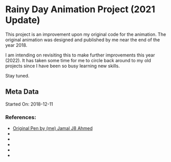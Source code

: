 # Rainy Day Animation Project (2021 Update)

This project is an improvement upon my original code for the animation. The original animation was designed and published by me near the end of the year 2018. 

I am intending on revisiting this to make further improvements this year (2022). It has taken some time for me to circle back around to my old projects since I have been so busy learning new skills.

Stay tuned.





## Meta Data

Started On: 2018-12-11

### References:

- [Original Pen by (me) Jamal J8 Ahmed](https://codepen.io/J8ahmed/pen/GPJQYR)
- []()
- []()
- []()
- []()
- []()

